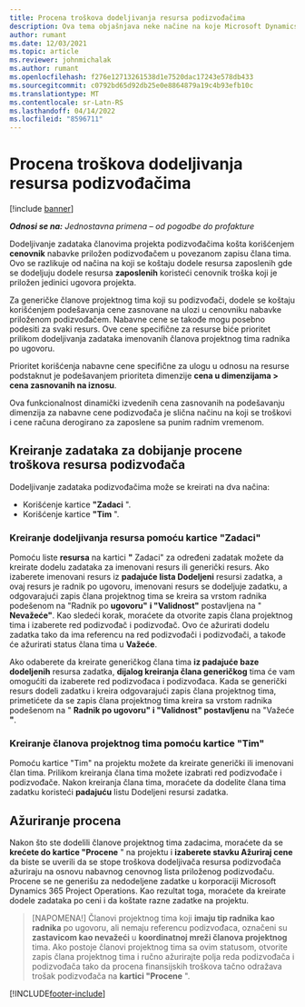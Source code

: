 ```yaml
---
title: Procena troškova dodeljivanja resursa podizvođačima
description: Ova tema objašnjava neke načine na koje Microsoft Dynamics 365 Project Operations izračunava procenu troškova dodeljivanja resursa podizvođačima.
author: rumant
ms.date: 12/03/2021
ms.topic: article
ms.reviewer: johnmichalak
ms.author: rumant
ms.openlocfilehash: f276e12713261538d1e7520dac17243e578db433
ms.sourcegitcommit: c0792bd65d92db25e0e8864879a19c4b93efb10c
ms.translationtype: MT
ms.contentlocale: sr-Latn-RS
ms.lasthandoff: 04/14/2022
ms.locfileid: "8596711"
---
```

# <a name="cost-estimation-of-subcontracted-resource-assignments"></a>Procena troškova dodeljivanja resursa podizvođačima

[!include [banner](../../includes/dataverse-preview.md)]

_**Odnosi se na:** Jednostavna primena – od pogodbe do profakture_

Dodeljivanje zadataka članovima projekta podizvođačima košta korišćenjem **cenovnik** nabavke priložen podizvođačem u povezanom zapisu člana tima. Ovo se razlikuje od načina na koji se koštaju dodele resursa zaposlenih gde se dodeljuju dodele resursa **zaposlenih** koristeći cenovnik troška koji je priložen jedinici ugovora projekta. 

Za generičke članove projektnog tima koji su podizvođači, dodele se koštaju korišćenjem podešavanja cene zasnovane na ulozi u cenovniku nabavke priloženom podizvođačem. Nabavne cene se takođe mogu posebno podesiti za svaki resurs. Ove cene specifične za resurse biće prioritet prilikom dodeljivanja zadataka imenovanih članova projektnog tima radnika po ugovoru. 

Prioritet korišćenja nabavne cene specifične za ulogu u odnosu na resurse podstaknut je podešavanjem prioriteta dimenzije **cena u dimenzijama > cena zasnovanih na iznosu**.

Ova funkcionalnost dinamički izvedenih cena zasnovanih na podešavanju dimenzija za nabavne cene podizvođača je slična načinu na koji se troškovi i cene računa derogirano za zaposlene sa punim radnim vremenom. 

## <a name="creating-task-assignments-for-getting-cost-estimates-of-subcontractor-resources"></a>Kreiranje zadataka za dobijanje procene troškova resursa podizvođača

Dodeljivanje zadataka podizvođačima može se kreirati na dva načina: 
- Korišćenje kartice **"Zadaci** ".
- Korišćenje kartice **"Tim** ".

### <a name="creating-resources-assignments-using-the-tasks-tab"></a>Kreiranje dodeljivanja resursa pomoću kartice "Zadaci"
Pomoću liste **resursa** na kartici **"** Zadaci" za određeni zadatak možete da kreirate dodelu zadataka za imenovani resurs ili generički resurs. Ako izaberete imenovani resurs iz **padajuće lista Dodeljeni** resursi zadatka, a ovaj resurs je radnik po ugovoru, imenovani resurs se dodeljuje zadatku, a odgovarajući zapis člana projektnog tima se kreira sa vrstom radnika podešenom na "Radnik po **ugovoru"** **i "Validnost"** postavljena na " **Nevažeće"**. Kao sledeći korak, moraćete da otvorite zapis člana projektnog tima i izaberete red podizvođač i podizvođač. Ovo će ažurirati dodelu zadatka tako da ima referencu na red podizvođači i podizvođači, a takođe će ažurirati status člana tima u **Važeće**.

Ako odaberete da kreirate generičkog člana tima **iz padajuće baze dodeljenih** resursa zadatka, **dijalog kreiranja člana generičkog** tima će vam omogućiti da izaberete red podizvođaca i podizvođaca. Kada se generički resurs dodeli zadatku i kreira odgovarajući zapis člana projektnog tima, primetićete da se zapis člana projektnog tima kreira sa vrstom radnika podešenom na " **Radnik po ugovoru"** **i "Validnost" postavljenu** na "Važeće **"**.

### <a name="creating-project-team-members-using-the-team-tab"></a>Kreiranje članova projektnog tima pomoću kartice "Tim"
Pomoću kartice "Tim" na projektu možete da kreirate generički ili imenovani član tima. Prilikom kreiranja člana tima možete izabrati red podizvođače i podizvođače. Nakon kreiranja člana tima, moraćete da dodelite člana tima zadatku koristeći **padajuću** listu Dodeljeni resursi zadatka. 

## <a name="updating-estimates"></a>Ažuriranje procena
Nakon što ste dodelili članove projektnog tima zadacima, moraćete da se **krećete do kartice "Procene** " na projektu i **izaberete stavku Ažuriraj cene** da biste se uverili da se stope troškova dodeljivača resursa podizvođača ažuriraju na osnovu nabavnog cenovnog lista priloženog podizvođaču. Procene se ne generišu za nedodeljene zadatke u korporaciji Microsoft Dynamics 365 Project Operations. Kao rezultat toga, moraćete da kreirate dodele zadataka po ceni i da koštate razne zadatke na projektu. 

> [NAPOMENA!] Članovi projektnog tima koji **imaju tip radnika** **kao radnika** po ugovoru, ali nemaju referencu podizvođaca, označeni su **zastavicom kao nevažeći** u **koordinatnoj mreži članova projektnog** tima. Ako postoje članovi projektnog tima sa ovim statusom, otvorite zapis člana projektnog tima i ručno ažurirajte polja reda podizvođača i podizvođača tako da procena finansijskih troškova tačno odražava trošak podizvođača na **kartici "Procene** ". 


[!INCLUDE[footer-include](../../includes/footer-banner.md)]
